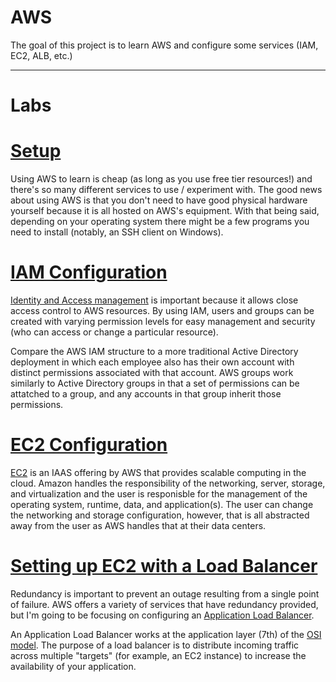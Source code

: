 # AWS

The goal of this project is to learn AWS and configure some services (IAM, EC2, ALB, etc.)


------------------




# Labs

# [Setup](docs/01-prerequisites.md)
Using AWS to learn is cheap (as long as you use free tier resources!) and there's so many different services to use / experiment with. The good news about using AWS is that you don't need to have good physical hardware yourself because it is all hosted on AWS's equipment. With that being said, depending on your operating system there might be a few programs you need to install (notably, an SSH client on Windows).

# [IAM Configuration](docs/02-iam-config.md)
[Identity and Access management](https://aws.amazon.com/iam/) is important because it allows close access control to AWS resources. By using IAM, users and groups can be created with varying permission levels for easy management and security (who can access or change a particular resource). 


Compare the AWS IAM structure to a more traditional Active Directory deployment in which each employee also has their own account with distinct permissions associated with that account. AWS groups work similarly to Active Directory groups in that a set of permissions can be attatched to a group, and any accounts in that group inherit those permissions. 

# [EC2 Configuration](docs/03-ec2-config.md)
[EC2](https://aws.amazon.com/ec2/) is an IAAS offering by AWS that provides scalable computing in the cloud. Amazon handles the responsibility of the networking, server, storage, and virtualization and the user is responisble for the management of the operating system, runtime, data, and application(s). The user can change the networking and storage configuration, however, that is all abstracted away from the user as AWS handles that at their data centers.

# [Setting up EC2 with a Load Balancer](docs/04-ec2-with-alb.md)
Redundancy is important to prevent an outage resulting from a single point of failure. AWS offers a variety of services that have redundancy provided, but I'm going to be focusing on configuring an [Application Load Balancer](https://docs.aws.amazon.com/elasticloadbalancing/latest/application/introduction.html).

An Application Load Balancer works at the application layer (7th) of the [OSI model](https://www.cloudflare.com/learning/ddos/glossary/open-systems-interconnection-model-osi/). The purpose of a load balancer is to distribute incoming traffic across multiple "targets" (for example, an EC2 instance) to increase the availability of your application.
